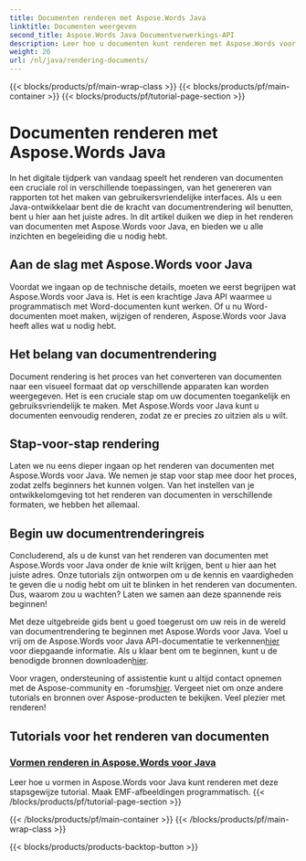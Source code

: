 ```yaml
---
title: Documenten renderen met Aspose.Words Java
linktitle: Documenten weergeven
second_title: Aspose.Words Java Documentverwerkings-API
description: Leer hoe u documenten kunt renderen met Aspose.Words voor Java in deze uitgebreide tutorial. Krijg stapsgewijze begeleiding, tips en voorbeelden voor efficiënte documentrendering.
weight: 26
url: /nl/java/rendering-documents/
---
```


{{< blocks/products/pf/main-wrap-class >}}
{{< blocks/products/pf/main-container >}}
{{< blocks/products/pf/tutorial-page-section >}}

# Documenten renderen met Aspose.Words Java


In het digitale tijdperk van vandaag speelt het renderen van documenten een cruciale rol in verschillende toepassingen, van het genereren van rapporten tot het maken van gebruikersvriendelijke interfaces. Als u een Java-ontwikkelaar bent die de kracht van documentrendering wil benutten, bent u hier aan het juiste adres. In dit artikel duiken we diep in het renderen van documenten met Aspose.Words voor Java, en bieden we u alle inzichten en begeleiding die u nodig hebt.

## Aan de slag met Aspose.Words voor Java

Voordat we ingaan op de technische details, moeten we eerst begrijpen wat Aspose.Words voor Java is. Het is een krachtige Java API waarmee u programmatisch met Word-documenten kunt werken. Of u nu Word-documenten moet maken, wijzigen of renderen, Aspose.Words voor Java heeft alles wat u nodig hebt.

## Het belang van documentrendering

Document rendering is het proces van het converteren van documenten naar een visueel formaat dat op verschillende apparaten kan worden weergegeven. Het is een cruciale stap om uw documenten toegankelijk en gebruiksvriendelijk te maken. Met Aspose.Words voor Java kunt u documenten eenvoudig renderen, zodat ze er precies zo uitzien als u wilt.

## Stap-voor-stap rendering

Laten we nu eens dieper ingaan op het renderen van documenten met Aspose.Words voor Java. We nemen je stap voor stap mee door het proces, zodat zelfs beginners het kunnen volgen. Van het instellen van je ontwikkelomgeving tot het renderen van documenten in verschillende formaten, we hebben het allemaal.

## Begin uw documentrenderingreis

Concluderend, als u de kunst van het renderen van documenten met Aspose.Words voor Java onder de knie wilt krijgen, bent u hier aan het juiste adres. Onze tutorials zijn ontworpen om u de kennis en vaardigheden te geven die u nodig hebt om uit te blinken in het renderen van documenten. Dus, waarom zou u wachten? Laten we samen aan deze spannende reis beginnen!

 Met deze uitgebreide gids bent u goed toegerust om uw reis in de wereld van documentrendering te beginnen met Aspose.Words voor Java. Voel u vrij om de Aspose.Words voor Java API-documentatie te verkennen[hier](https://reference.aspose.com/words/java/) voor diepgaande informatie. Als u klaar bent om te beginnen, kunt u de benodigde bronnen downloaden[hier](https://releases.aspose.com/words/java/).

 Voor vragen, ondersteuning of assistentie kunt u altijd contact opnemen met de Aspose-community en -forums[hier](https://forum.aspose.com/). Vergeet niet om onze andere tutorials en bronnen over Aspose-producten te bekijken. Veel plezier met renderen!

## Tutorials voor het renderen van documenten
### [Vormen renderen in Aspose.Words voor Java](./rendering-shapes/)
Leer hoe u vormen in Aspose.Words voor Java kunt renderen met deze stapsgewijze tutorial. Maak EMF-afbeeldingen programmatisch.
{{< /blocks/products/pf/tutorial-page-section >}}

{{< /blocks/products/pf/main-container >}}
{{< /blocks/products/pf/main-wrap-class >}}

{{< blocks/products/products-backtop-button >}}
